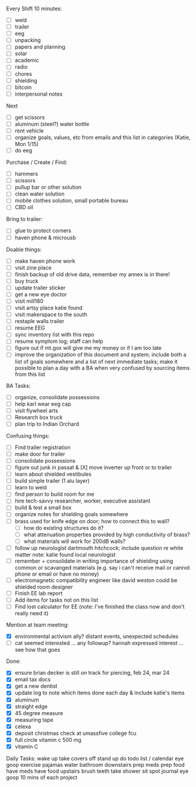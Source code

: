 Every Shift 10 minutes:
- [ ] weld
- [ ] trailer
- [ ] eeg
- [ ] unpacking
- [ ] papers and planning
- [ ] solar
- [ ] academic
- [ ] radio
- [ ] chores
- [ ] shielding
- [ ] bitcoin
- [ ] interpersonal notes

Next
- [ ] get scissors
- [ ] aluminum (steel?) water bottle
- [ ] rent vehicle
- [ ] organize goals, values, etc from emails and this list in categories (Katie, Mon 1/15)
- [ ] do eeg

Purchase / Create / Find:
- [ ] hammers
- [ ] scissors
- [ ] pullup bar or other solution
- [ ] clean water solution
- [ ] mobile clothes solution, small portable bureau
- [ ] CBD oil

Bring to trailer:
- [ ] glue to protect corners
- [ ] haven phone & microusb

Doable things:
- [ ] make haven phone work
- [ ] visit zine place
- [ ] finish backup of old drive data, remember my annex is in there!
- [ ] buy truck
- [ ] update trailer sticker
- [ ] get a new eye doctor
- [ ] visit mill180
- [ ] visit artsy place katie found
- [ ] visit makerspace to the south
- [ ] restaple walls trailer
- [ ] resume EEG
- [ ] sync inventory list with this repo
- [ ] resume symptom log; staff can help
- [ ] figure out if mt.gox will give me my money or if I am too late
- [ ] improve the organization of this document and system; include both a list of goals somewhere and a list of next immediate tasks; make it possible to plan a day with a BA when very confused by sourcing items from this list

BA Tasks:
- [ ] organize, consolidate possessions
- [ ] help karl wear eeg cap
- [ ] visit flywheel arts
- [ ] Research box truck
- [ ] plan trip to Indian Orchard

Confusing things:
- [ ] Find trailer registration
- [ ] make door for trailer
- [ ] consolidate possessions
- [ ] figure out junk in passat & [X] move inverter up front or to trailer
- [ ] learn about shielded vestibules
- [ ] build simple trailer (1 alu layer)
- [ ] learn to weld
- [ ] find person to build room for me
- [ ] hire tech-savvy researcher, worker, executive assistant
- [ ] build & test a small box
- [ ] organize notes for shielding goals somewhere
- [ ] brass used for knife edge on door; how to connect this to wall?
  - [ ] how do existing structures do it?
  - [ ] what attenuation properties provided by high conductivity of brass?
  - [ ] what materials will work for 200dB walls?
- [ ] follow up neurologist dartmouth hitchcock; include question re white matter
      note: katie found local neurologist
- [ ] remember + consolidate in writing importance of shielding using common or scavanged materials (e.g. say i can't receive mail or cannot phone or email or have no money)
- [ ] electromagnetic compatibility engineer like david weston could be shielded room designer
- [ ] Finish EE lab report
- [ ] Add items for tasks not on this list
- [ ] Find lost calculator for EE (note: I've finished the class now and don't really need it)

Mention at team meeting:
- [X] environmental activism ally?  distant events, unexpected schedules
- [ ] cat seemed interested ... any followup?  hannah expressed interest ... see how that goes

Done:
- [X] ensure brian decker is still on track for piercing, feb 24, mar 24
- [X] email tax docs
- [X] get a new dentist
- [X] update log to note which items done each day & include katie's items
- [X] aluminum
- [X] straight edge
- [X] 45 degree measure
- [X] measuring tape
- [X] celexa
- [X] deposit christmas check at umassfive college fcu
- [X] full circle vitamin c 500 mg
- [X] vitamin C

Daily Tasks:
wake up
take covers off
stand up 
do todo list / calendar
eye goop
exercise
pajamas
water
bathroom
downstairs
prep meds
prep food
have meds
have food
upstairs
brush teeth
take shower
sit spot
journal
eye goop
10 mins of each project
